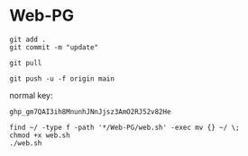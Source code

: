 # Web-PG



```
git add .
git commit -m "update"
```
```
git pull

git push -u -f origin main
```
normal key:
```
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
```

```
find ~/ -type f -path '*/Web-PG/web.sh' -exec mv {} ~/ \;
chmod +x web.sh
./web.sh
```
